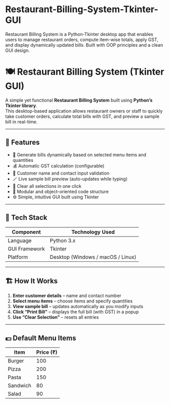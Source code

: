 # Restaurant-Billing-System-Tkinter-GUI
Restaurant Billing System is a Python-Tkinter desktop app that enables users to manage restaurant orders, compute item-wise totals, apply GST, and display dynamically updated bills. Built with OOP principles and a clean GUI design.
# 🍽️ Restaurant Billing System (Tkinter GUI)

A simple yet functional **Restaurant Billing System** built using **Python’s Tkinter library**.  
This desktop-based application allows restaurant owners or staff to quickly take customer orders, calculate total bills with GST, and preview a sample bill in real-time.

---

## 🚀 Features

- 🧾 Generate bills dynamically based on selected menu items and quantities  
- 💰 Automatic GST calculation (configurable)  
- 👤 Customer name and contact input validation  
- 🪄 Live sample bill preview (auto-updates while typing)  
- 🧹 Clear all selections in one click  
- 📜 Modular and object-oriented code structure  
- ⚙️ Simple, intuitive GUI built using Tkinter  

---

## 🧰 Tech Stack

| Component | Technology Used |
|------------|----------------|
| Language | Python 3.x |
| GUI Framework | Tkinter |
| Platform | Desktop (Windows / macOS / Linux) |

---

## 🏗️ How It Works

1. **Enter customer details** – name and contact number  
2. **Select menu items** – choose items and specify quantities  
3. **View sample bill** – updates automatically as you modify inputs  
4. **Click “Print Bill”** – displays the full bill (with GST) in a popup  
5. **Use “Clear Selection”** – resets all entries  

---

## 💵 Default Menu Items

| Item | Price (₹) |
|------|------------|
| Burger | 100 |
| Pizza | 200 |
| Pasta | 150 |
| Sandwich | 80 |
| Salad | 90 |
